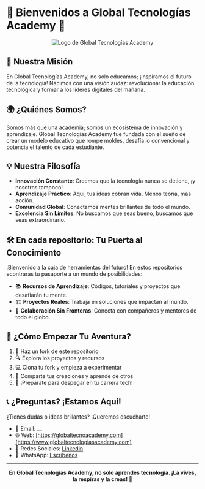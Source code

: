 # 🌟 Bienvenidos a Global Tecnologías Academy 🌟

<p align="center">
  <img src="https://via.placeholder.com/150" alt="Logo de Global Tecnologías Academy">
</p>

## 🚀 Nuestra Misión

En Global Tecnologías Academy, no solo educamos; ¡inspiramos el futuro de la tecnología! Nacimos con una visión audaz: revolucionar la educación tecnológica y formar a los líderes digitales del mañana.

## 🌍 ¿Quiénes Somos?

Somos más que una academia; somos un ecosistema de innovación y aprendizaje. Global Tecnologías Academy fue fundada con el sueño de crear un modelo educativo que rompe moldes, desafía lo convencional y potencia el talento de cada estudiante.

## 💡 Nuestra Filosofía

- **Innovación Constante**: Creemos que la tecnología nunca se detiene, ¡y nosotros tampoco!
- **Aprendizaje Práctico**: Aquí, tus ideas cobran vida. Menos teoría, más acción.
- **Comunidad Global**: Conectamos mentes brillantes de todo el mundo.
- **Excelencia Sin Límites**: No buscamos que seas bueno, buscamos que seas extraordinario.

## 🛠️ En cada repositorio: Tu Puerta al Conocimiento

¡Bienvenido a la caja de herramientas del futuro! En estos repositorios econtraras tu pasaporte a un mundo de posibilidades:

- 📚 **Recursos de Aprendizaje**: Códigos, tutoriales y proyectos que desafiarán tu mente.
- 🏗️ **Proyectos Reales**: Trabaja en soluciones que impactan al mundo.
- 🤝 **Colaboración Sin Fronteras**: Conecta con compañeros y mentores de todo el globo.

## 🌈 ¿Cómo Empezar Tu Aventura?

1. 🍴 Haz un fork de este repositorio
2. 🔍 Explora los proyectos y recursos
3. 💻 Clona tu fork y empieza a experimentar
4. 🌟 Comparte tus creaciones y aprende de otros
5. 🚀 ¡Prepárate para despegar en tu carrera tech!

## 📞 ¿Preguntas? ¡Estamos Aquí!

¿Tienes dudas o ideas brillantes? ¡Queremos escucharte!
- 📧 Email: __
- 🌐 Web: [https://globaltecnoacademy.com](https://www.globaltecnologiasacademy.com)
- 📱 Redes Sociales: [Linkedin](https://www.linkedin.com/company/globaltecnologiasacademy/)
- 📱 WhatsApp: [Escríbenos](https://api.whatsapp.com/send?phone=51927275985&text=Buenas%2C%20quisiera%20informaci%C3%B3n%20sobre....%F0%9F%98%80)

---

<p align="center">
  <strong>En Global Tecnologías Academy, no solo aprendes tecnología. ¡La vives, la respiras y la creas! 🌟</strong>
</p>
<!--
**GT-academy/GT-academy** is a ✨ _special_ ✨ repository because its `README.md` (this file) appears on your GitHub profile.

Here are some ideas to get you started:

- 🔭 I’m currently working on ...
- 🌱 I’m currently learning ...
- 👯 I’m looking to collaborate on ...
- 🤔 I’m looking for help with ...
- 💬 Ask me about ...
- 📫 How to reach me: ...
- 😄 Pronouns: ...
- ⚡ Fun fact: ...
-->
